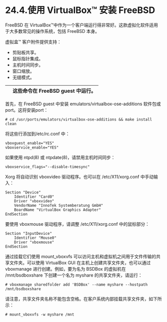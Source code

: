 # 24.4.使用 VirtualBox™ 安装 FreeBSD

FreeBSD 在 VirtualBox™中作为一个客户端运行得非常好。这款虚拟化软件适用于大多数常见的操作系统，包括 FreeBSD 本身。

虚拟盒™ 客户附件提供支持：

* 剪贴板共享。
* 鼠标指针集成。
* 主机时间同步。
* 窗口缩放。
* 无缝模式。

|  | 这些命令在 FreeBSD guest 中运行。|
| -- | ----------------------------------- |

首先，在 FreeBSD guest 中安装 emulators/virtualbox-ose-additions 软件包或port。这将安装port：

```
# cd /usr/ports/emulators/virtualbox-ose-additions && make install clean
```

将这些行添加到/etc/rc.conf 中：

```
vboxguest_enable="YES"
vboxservice_enable="YES"
```

如果使用 ntpd(8) 或 ntpdate(8)，请禁用主机时间同步：

```
vboxservice_flags="--disable-timesync"
```

Xorg 将自动识别 vboxvideo 驱动程序。也可以在 /etc/X11/xorg.conf 中手动输入：

```
Section "Device"
	Identifier "Card0"
	Driver "vboxvideo"
	VendorName "InnoTek Systemberatung GmbH"
	BoardName "VirtualBox Graphics Adapter"
EndSection
```

要使用 vboxmouse 驱动程序，请调整 /etc/X11/xorg.conf 中的鼠标部分：

```
Section "InputDevice"
	Identifier "Mouse0"
	Driver "vboxmouse"
EndSection
```

通过挂载它们使用 mount_vboxvfs 可以访问主机和虚拟机之间用于文件传输的共享文件夹。可以使用 VirtualBox GUI 在主机上创建共享文件夹，也可以通过 vboxmanage 进行创建。例如，要为名为 BSDBox 的虚拟机在 /mnt/bsdboxshare 下创建一个名为 myshare 的共享文件夹，请运行：

```
# vboxmanage sharedfolder add 'BSDBox' --name myshare --hostpath /mnt/bsdboxshare
```

请注意，共享文件夹名称不能包含空格。在客户系统内部挂载共享文件夹，如下所示：

```
# mount_vboxvfs -w myshare /mnt
```

